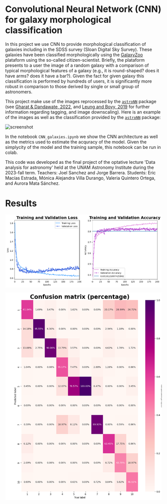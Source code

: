 # Convolutional Neural Network (CNN) for galaxy morphological classification

In this project we use CNN to provide morphological classification of galaxies including in the SDSS survey (Sloan Digital Sky Survey). These galaxies have been classified morphologically using the [GalaxyZoo](https://www.zooniverse.org/projects/zookeeper/galaxy-zoo/) plataform using the so-called citizen-scientist. Briefly, the plataform presents to a user the image of a random galaxy with a comparison of typical morphological features of a galaxy (e.g., it is round-shaped? does it have arms? does it have a bar?). Given the fact for given galaxy this classification is performed by hundreds of users, it is significantly more robust in comparison to those derived by single or small group of astronomers. 

This project make use of the images reprocessed by the  [`astroNN`](https://astronn.readthedocs.io/en/latest/galaxy10sdss.html) package (see [Gharat & Dandawate, 2022](https://ui.adsabs.harvard.edu/abs/2022MNRAS.511.5120G/abstract), and [Leung and Bovy, 2019](https://ui.adsabs.harvard.edu/abs/2019MNRAS.483.3255L/abstract) for further information regarding tagging, and image downscaling). Here is an example of the images as well as the classification provided by the [`astroNN`](https://astronn.readthedocs.io/en/latest/galaxy10sdss.html) package:

![screenshot](ClassificationExamplepng)

In the notebook `CNN_galaxies.ipynb` we show the CNN architecture as well as the metrics used to estimate the acquracy of the model. Given the simplycity of the model and the training sample, this notebook can be run in colab. 

This code was developed as the final project of the optative lecture 'Data analysis for astronomy' held at the UNAM Astronomy Institute during the 2023-fall term. Teachers: Joel Sanchez and Jorge Barrera. Students: Eric Macías Estrada, Mónica Alejandra Villa Durango, Valeria Quintero Ortega, and Aurora Mata Sánchez. 

# Results

![screenshot](CNN_loss_accuracy.png)

![screenshot](CNN_confusionMatrix.png)

